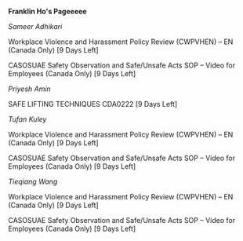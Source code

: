 **Franklin Ho's Pageeeee**


*Sameer Adhikari*

Workplace Violence and Harassment Policy Review (CWPVHEN) – EN (Canada Only) [9 Days Left]


CASOSUAE Safety Observation and Safe/Unsafe Acts SOP – Video for Employees (Canada Only) [9 Days Left]


*Priyesh Amin*

SAFE LIFTING TECHNIQUES CDA0222 [9 Days Left]


*Tufan Kuley*

Workplace Violence and Harassment Policy Review (CWPVHEN) – EN (Canada Only) [9 Days Left]


CASOSUAE Safety Observation and Safe/Unsafe Acts SOP – Video for Employees (Canada Only) [9 Days Left]


*Tieqiang Wang*

Workplace Violence and Harassment Policy Review (CWPVHEN) – EN (Canada Only) [9 Days Left]


CASOSUAE Safety Observation and Safe/Unsafe Acts SOP – Video for Employees (Canada Only) [9 Days Left]


